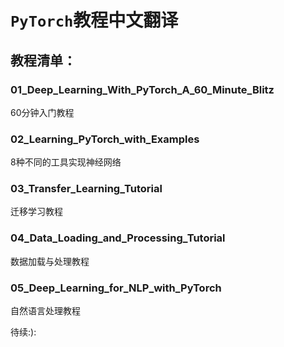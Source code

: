# `PyTorch`教程中文翻译

## 教程清单：  

### 01_Deep_Learning_With_PyTorch_A_60_Minute_Blitz
60分钟入门教程

### 02_Learning_PyTorch_with_Examples
8种不同的工具实现神经网络

### 03_Transfer_Learning_Tutorial
迁移学习教程

### 04_Data_Loading_and_Processing_Tutorial
数据加载与处理教程

### 05_Deep_Learning_for_NLP_with_PyTorch
自然语言处理教程

待续:):

